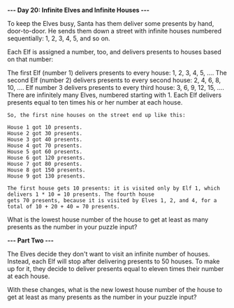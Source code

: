 **--- Day 20: Infinite Elves and Infinite Houses ---**

To keep the Elves busy, Santa has them deliver some presents by hand, door-to-door. He sends them down a street with
infinite houses numbered sequentially: 1, 2, 3, 4, 5, and so on.

Each Elf is assigned a number, too, and delivers presents to houses based on that number:

The first Elf (number 1) delivers presents to every house: 1, 2, 3, 4, 5, ....
The second Elf (number 2) delivers presents to every second house: 2, 4, 6, 8, 10, ....
Elf number 3 delivers presents to every third house: 3, 6, 9, 12, 15, ....
There are infinitely many Elves, numbered starting with 1. Each Elf delivers presents equal to ten times his or her
number at each house.

```
So, the first nine houses on the street end up like this:

House 1 got 10 presents.
House 2 got 30 presents.
House 3 got 40 presents.
House 4 got 70 presents.
House 5 got 60 presents.
House 6 got 120 presents.
House 7 got 80 presents.
House 8 got 150 presents.
House 9 got 130 presents.

The first house gets 10 presents: it is visited only by Elf 1, which delivers 1 * 10 = 10 presents. The fourth house
gets 70 presents, because it is visited by Elves 1, 2, and 4, for a total of 10 + 20 + 40 = 70 presents.
```

What is the lowest house number of the house to get at least as many presents as the number in your puzzle input?

**--- Part Two ---**

The Elves decide they don't want to visit an infinite number of houses. Instead, each Elf will stop after delivering
presents to 50 houses. To make up for it, they decide to deliver presents equal to eleven times their number at each
house.

With these changes, what is the new lowest house number of the house to get at least as many presents as the number in
your puzzle input?